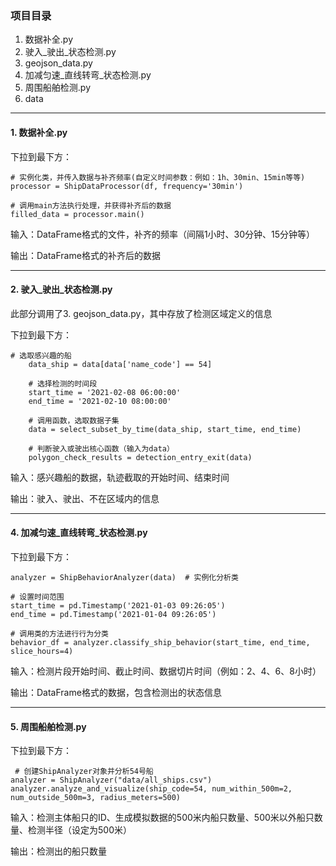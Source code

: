 ### 项目目录

1. 数据补全.py
2. 驶入_驶出_状态检测.py
3. geojson_data.py
4. 加减匀速_直线转弯_状态检测.py
5. 周围船舶检测.py
6. data

---

#### 1. 数据补全.py
下拉到最下方：
```
# 实例化类，并传入数据与补齐频率(自定义时间参数：例如：1h、30min、15min等等)
processor = ShipDataProcessor(df, frequency='30min')

# 调用main方法执行处理，并获得补齐后的数据
filled_data = processor.main()
```
输入：DataFrame格式的文件，补齐的频率（间隔1小时、30分钟、15分钟等）

输出：DataFrame格式的补齐后的数据

---

#### 2. 驶入_驶出_状态检测.py

此部分调用了3. geojson_data.py，其中存放了检测区域定义的信息

下拉到最下方：
```
# 选取感兴趣的船
    data_ship = data[data['name_code'] == 54]

    # 选择检测的时间段
    start_time = '2021-02-08 06:00:00'
    end_time = '2021-02-10 08:00:00'

    # 调用函数，选取数据子集
    data = select_subset_by_time(data_ship, start_time, end_time)

    # 判断驶入或驶出核心函数（输入为data）
    polygon_check_results = detection_entry_exit(data)
```
输入：感兴趣船的数据，轨迹截取的开始时间、结束时间

输出：驶入、驶出、不在区域内的信息

---

#### 4. 加减匀速_直线转弯_状态检测.py
下拉到最下方：
```
analyzer = ShipBehaviorAnalyzer(data)  # 实例化分析类

# 设置时间范围
start_time = pd.Timestamp('2021-01-03 09:26:05')
end_time = pd.Timestamp('2021-01-04 09:26:05')

# 调用类的方法进行行为分类
behavior_df = analyzer.classify_ship_behavior(start_time, end_time, slice_hours=4)
```
输入：检测片段开始时间、截止时间、数据切片时间（例如：2、4、6、8小时）

输出：DataFrame格式的数据，包含检测出的状态信息

---

#### 5. 周围船舶检测.py
下拉到最下方：
```
 # 创建ShipAnalyzer对象并分析54号船
analyzer = ShipAnalyzer("data/all_ships.csv")
analyzer.analyze_and_visualize(ship_code=54, num_within_500m=2, num_outside_500m=3, radius_meters=500)
```
输入：检测主体船只的ID、生成模拟数据的500米内船只数量、500米以外船只数量、检测半径（设定为500米）

输出：检测出的船只数量

